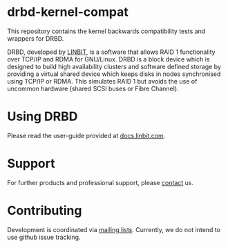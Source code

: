 # drbd-kernel-compat

This repository contains the kernel backwards compatibility tests and wrappers for DRBD.

DRBD, developed by [LINBIT](https://www.linbit.com), is a software that allows RAID 1 functionality over
TCP/IP and RDMA for GNU/Linux. DRBD is a block device which is designed to build high availability clusters and
software defined storage by providing a virtual shared device which keeps disks in nodes synchronised using
TCP/IP or RDMA. This simulates RAID 1 but avoids the use of uncommon hardware (shared SCSI buses or Fibre Channel).

# Using DRBD
Please read the user-guide provided at [docs.linbit.com](https://docs.linbit.com).

# Support
For further products and professional support, please
[contact](http://links.linbit.com/support) us.

# Contributing
Development is coordinated via [mailing lists](http://lists.linbit.com). Currently, we do not intend to use
github issue tracking.
